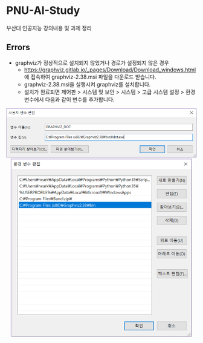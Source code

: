 # PNU-AI-Study
부산대 인공지능 강의내용 및 과제 정리

## Errors
- graphviz가 정상적으로 설치되지 않았거나 경로가 설정되지 않은 경우
  + https://graphviz.gitlab.io/_pages/Download/Download_windows.html 에 접속하여 graphviz-2.38.msi 파일을 다운로드 받습니다. 
  + graphviz-2.38.msi을 실행시켜 graphviz를 설치합니다. 
  + 설치가 완료되면 제어판 > 시스템 및 보안 > 시스템 > 고급 시스템 설정 > 환경 변수에서 다음과 같이 변수를 추가합니다.
<div align='center'>
  <img src='img/graphviz_path.PNG' width='600px'>
</div>
<div align='center'>
  <img src='img/graphviz_path2.PNG' width='480px'>
</div>

